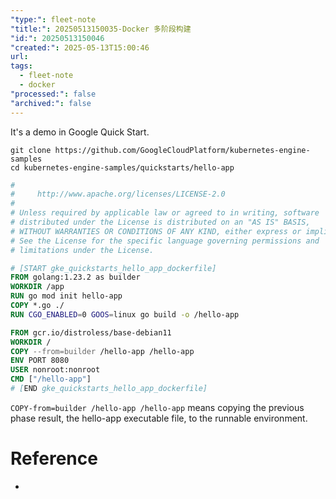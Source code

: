 ```yaml
---
"type:": fleet-note
"title:": 20250513150035-Docker 多阶段构建
"id:": 20250513150046
"created:": 2025-05-13T15:00:46
url: 
tags:
  - fleet-note
  - docker
"processed:": false
"archived:": false
---
```

It's a demo in Google Quick Start.

```shell
git clone https://github.com/GoogleCloudPlatform/kubernetes-engine-samples
cd kubernetes-engine-samples/quickstarts/hello-app
```

```Dockerfile
#
#     http://www.apache.org/licenses/LICENSE-2.0
#
# Unless required by applicable law or agreed to in writing, software
# distributed under the License is distributed on an "AS IS" BASIS,
# WITHOUT WARRANTIES OR CONDITIONS OF ANY KIND, either express or implied.
# See the License for the specific language governing permissions and
# limitations under the License.

# [START gke_quickstarts_hello_app_dockerfile]
FROM golang:1.23.2 as builder
WORKDIR /app
RUN go mod init hello-app
COPY *.go ./
RUN CGO_ENABLED=0 GOOS=linux go build -o /hello-app

FROM gcr.io/distroless/base-debian11
WORKDIR /
COPY --from=builder /hello-app /hello-app
ENV PORT 8080
USER nonroot:nonroot
CMD ["/hello-app"]
# [END gke_quickstarts_hello_app_dockerfile]
```


`COPY-from=builder /hello-app /hello-app` means copying the previous phase result, the hello-app executable file, to the runnable environment.


# Reference
* 